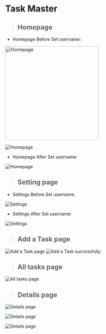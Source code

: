 # Task Master

> ## Homepage

* Homepage Before Set username:
<img src="screenshots/homeBeforeSetName.png" alt="Homepage" width="300"/>

![Homepage](screenshots/homeBeforeSetName.png)

* Homepage After Set username:

![Homepage](screenshots/homeAfterSetName.png)

> ## Setting page

* Settings Before Set username:

![Settings](screenshots/settingBeforeSave.png)

* Settings After Set username:
  
![Settings](screenshots/settingAfterSave.png)

> ## Add a Task page

![Add a Task page](screenshots/2.png)
![Add a Task successfully](screenshots/3.png)

> ## All tasks page

![All tasks page](screenshots/4.png)

> ## Details page
![Details page](screenshots/details1.png)

![Details page](screenshots/details2.png)

![Details page](screenshots/details3.png)

